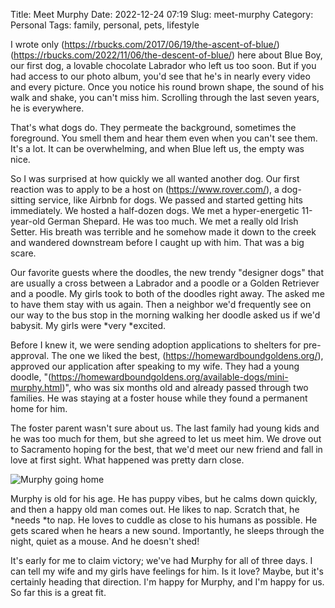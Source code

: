 Title: Meet Murphy
Date: 2022-12-24 07:19
Slug: meet-murphy
Category: Personal
Tags: family, personal, pets, lifestyle

I wrote only (https://rbucks.com/2017/06/19/the-ascent-of-blue/) (https://rbucks.com/2022/11/06/the-descent-of-blue/) here about Blue Boy, our first dog, a lovable chocolate Labrador who left us too soon. But if you had access to our photo album, you'd see that he's in nearly every video and every picture. Once you notice his round brown shape, the sound of his walk and shake, you can't miss him. Scrolling through the last seven years, he is everywhere.

That's what dogs do. They permeate the background, sometimes the foreground. You smell them and hear them even when you can't see them. It's a lot. It can be overwhelming, and when Blue left us, the empty was nice.

So I was surprised at how quickly we all wanted another dog. Our first reaction was to apply to be a host on (https://www.rover.com/), a dog-sitting service, like Airbnb for dogs. We passed and started getting hits immediately. We hosted a half-dozen dogs. We met a hyper-energetic 11-year-old German Shepard. He was too much. We met a really old Irish Setter. His breath was terrible and he somehow made it down to the creek and wandered downstream before I caught up with him. That was a big scare. 

Our favorite guests where the doodles, the new trendy "designer dogs" that are usually a cross between a Labrador and a poodle or a Golden Retriever and a poodle. My girls took to both of the doodles right away. The asked me to have them stay with us again. Then a neighbor we'd frequently see on our way to the bus stop in the morning walking her doodle asked us if we'd babysit. My girls were *very *excited. 

Before I knew it, we were sending adoption applications to shelters for pre-approval. The one we liked the best, (https://homewardboundgoldens.org/), approved our application after speaking to my wife. They had a young doodle, "(https://homewardboundgoldens.org/available-dogs/mini-murphy.html)", who was six months old and already passed through two families. He was staying at a foster house while they found a permanent home for him. 

The foster parent wasn't sure about us. The last family had young kids and he was too much for them, but she agreed to let us meet him. We drove out to Sacramento hoping for the best, that we'd meet our new friend and fall in love at first sight. What happened was pretty darn close. 

![Murphy going home]({static}/images/Mini-Murphy_Going-Home-1024x819.jpeg)

Murphy is old for his age. He has puppy vibes, but he calms down quickly, and then a happy old man comes out. He likes to nap. Scratch that, he *needs *to nap. He loves to cuddle as close to his humans as possible. He gets scared when he hears a new sound. Importantly, he sleeps through the night, quiet as a mouse. And he doesn't shed! 

It's early for me to claim victory; we've had Murphy for all of three days. I can tell my wife and my girls have feelings for him. Is it love? Maybe, but it's certainly heading that direction. I'm happy for Murphy, and I'm happy for us. So far this is a great fit.